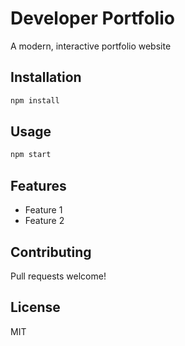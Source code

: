 # Developer Portfolio

A modern, interactive portfolio website

## Installation

```bash
npm install
```

## Usage

```bash
npm start
```

## Features

- Feature 1
- Feature 2

## Contributing

Pull requests welcome!

## License

MIT